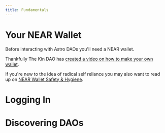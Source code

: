 ```yaml
---
title: Fundamentals 
---
```


# Your NEAR Wallet

Before interacting with Astro DAOs you'll need a NEAR wallet. 

Thankfully The Kin DAO has [created a video on how to make your own wallet](https://youtu.be/e_qnOOwFTOw?t=57).

If you're new to the idea of radical self reliance you may also want to read up on [NEAR Wallet Safety & Hygiene](https://twitter.com/starpause/status/1540502613707202560).

# Logging In

# Discovering DAOs
